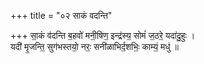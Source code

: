 +++
title = "०२ साकं वदन्ति"

+++
सा॒कं व॑दन्ति ब॒हवो॑ मनी॒षिण॒ इन्द्र॑स्य॒ सोमं॑ ज॒ठरे॒ यदा॑दु॒हुः ।  
यदी॑ मृ॒जन्ति॒ सुग॑भस्तयो॒ नरः॒ सनी॑ळाभिर्द॒शभिः॒ काम्यं॒ मधु॑ ॥